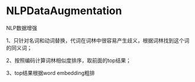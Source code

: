 # NLPDataAugmentation
NLP数据增强

1、只针对名词和动词替换，代词在词林中很容易产生歧义，根据词林找到这个词的同义词；

2、按照编码计算词林相似度排序，取前面的top结果；

3、top结果根据word embedding粗排

